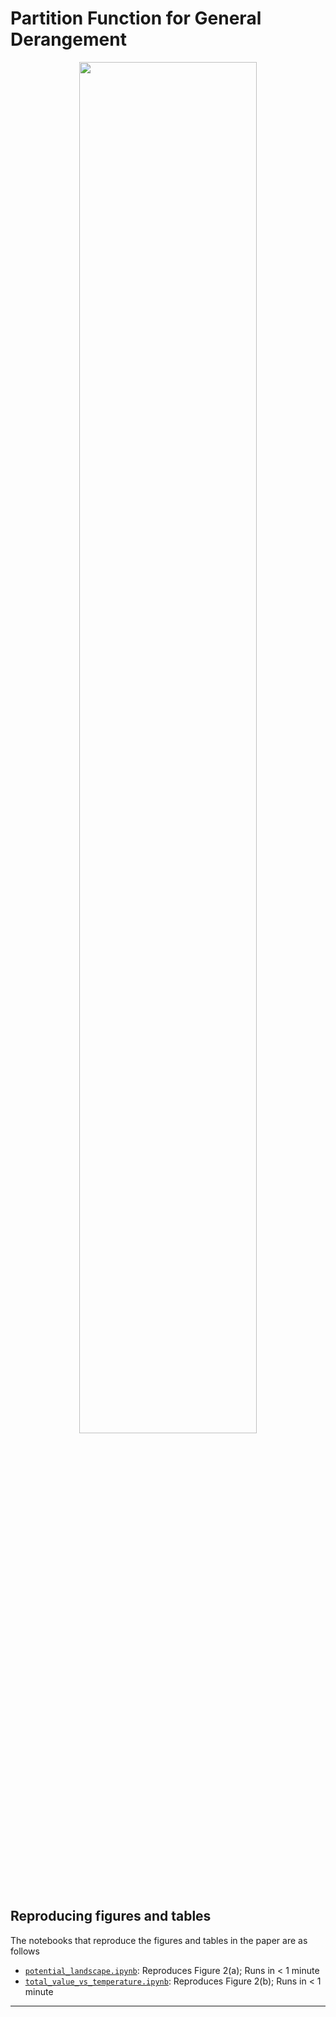 # Partition Function for General Derangement

<p align="center">
<img align = "center" src = "https://user-images.githubusercontent.com/8810308/113321226-62558200-92e1-11eb-9ee1-555ce6760de8.png"  onmouseover= "Motivation for statistical physics based algorithm" width = "75%">
</p>


## Reproducing figures and tables

The notebooks that reproduce the figures and tables in the paper are as follows

- [`potential_landscape.ipynb`](https://github.com/mowillia/largeNKP/blob/main/pote#ntial_landscape.ipynb): Reproduces Figure 2(a); Runs in < 1 minute
- [`total_value_vs_temperature.ipynb`](https://github.com/mowillia/largeNKP/blob/main/tot#al_value_vs_temperature.ipynb): Reproduces Figure 2(b); Runs in < 1 minute

<!---
## References
[1] Mobolaji Williams. "Partition function for General Derangements." *Journal Name.* 2021. [[arxiv]](https://arxiv.org/abs/XXXX)
--->
---
<!---
If you found this repository useful in your research, please consider citing
```
@article{williams2021knapsack,
  title={Partition function for General Derangements},
  author={Williams, Mobolaji},
  journal={arXiv preprint arXiv:CCC},
  year={2021}
}
```
--->
